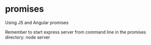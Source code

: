 # promises
Using JS and Angular promises

Remember to start express server from command line in the promises directory: node server
